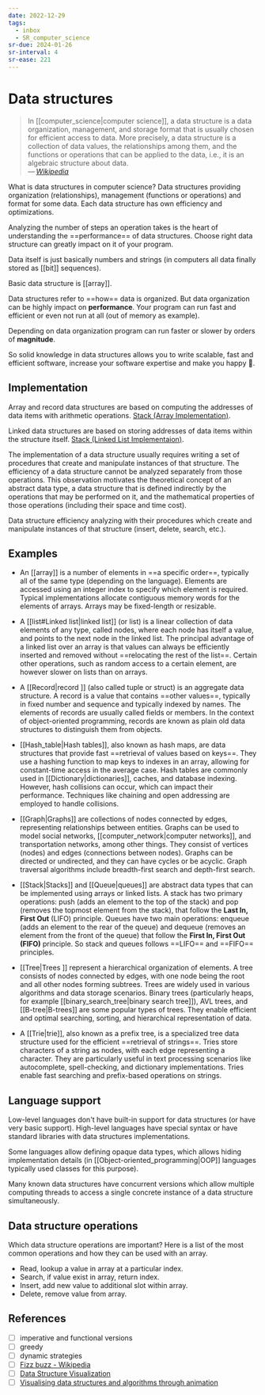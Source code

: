 ```yaml
---
date: 2022-12-29
tags:
  - inbox
  - SR_computer_science
sr-due: 2024-01-26
sr-interval: 4
sr-ease: 221
---
```


# Data structures

> In [[computer_science|computer science]], a data structure is a data
> organization, management, and storage format that is usually chosen for
> efficient access to data. More precisely, a data structure is a collection of
> data values, the relationships among them, and the functions or operations
> that can be applied to the data, i.e., it is an algebraic structure about
> data.\
> — <cite>[Wikipedia](https://en.wikipedia.org/wiki/Data_structure)</cite>

What is data structures in computer science?
&#10;
Data structures providing organization (relationships), management (functions or
operations) and format for some data. Each data structure has own efficiency and
optimizations.

Analyzing the number of steps an operation takes is the heart of understanding
the ==performance== of data structures. Choose right data structure can greatly
impact on it of your program.

Data itself is just basically numbers and strings (in computers all data finally
stored as [[bit]] sequences).

Basic data structure is [[array]].

Data structures refer to ==how== data is organized. But data organization can be
highly impact on **performance**. Your program can run fast and efficient or
even not run at all (out of memory as example).

Depending on data organization program can run faster
or slower by orders of **magnitude**.

So solid knowledge in data structures allows you to write scalable, fast and
efficient software, increase your software expertise and make you happy 🙂.

## Implementation

Array and record data structures are based on computing the addresses of data
items with arithmetic operations.
[Stack \(Array Implementation\)](https://www.cs.usfca.edu/~galles/visualization/StackArray.html).

Linked data structures are based on storing addresses of data items within the
structure itself.
[Stack \(Linked List Implementaion\)](https://www.cs.usfca.edu/~galles/visualization/StackLL.html).

The implementation of a data structure usually requires writing a set of
procedures that create and manipulate instances of that structure. The
efficiency of a data structure cannot be analyzed separately from those
operations. This observation motivates the theoretical concept of an abstract
data type, a data structure that is defined indirectly by the operations that
may be performed on it, and the mathematical properties of those operations
(including their space and time cost).

Data structure efficiency analyzing with their procedures which create and
manipulate instances of that structure (insert, delete, search, etc.).

## Examples

- An [[array]] is a number of elements in ==a specific order==, typically
all of the same type (depending on the language). Elements are accessed using an
integer index to specify which element is required. Typical implementations
allocate contiguous memory words for the elements of arrays. Arrays may be
fixed-length or resizable.

- A [[list#Linked list|linked list]] (or list) is a linear collection of data
elements of any type, called nodes, where each node has itself a value, and
points to the next node in the linked list. The principal advantage of a linked
list over an array is that values can always be efficiently inserted and removed
without ==relocating the rest of the list==. Certain other operations, such as
random access to a certain element, are however slower on lists than on arrays.

- A [[Record|record ]] (also called tuple or struct) is an aggregate data
structure. A record is a value that contains ==other values==, typically in
fixed number and sequence and typically indexed by names. The elements of
records are usually called fields or members. In the context of object-oriented
programming, records are known as plain old data structures to distinguish them
from objects.

- [[Hash_table|Hash tables]], also known as hash maps, are data structures that
provide fast ==retrieval of values based on keys==. They use a hashing function
to map keys to indexes in an array, allowing for constant-time access in the
average case. Hash tables are commonly used in [[Dictionary|dictionaries]],
caches, and database indexing. However, hash collisions can occur, which can
impact their performance. Techniques like chaining and open addressing are
employed to handle collisions.

- [[Graph|Graphs]] are collections of nodes connected by edges, representing
relationships between entities. Graphs can be used to model social networks,
[[computer_network|computer networks]], and transportation networks, among other
things. They consist of vertices (nodes) and edges (connections between nodes).
Graphs can be directed or undirected, and they can have cycles or be acyclic.
Graph traversal algorithms include breadth-first search and depth-first search.

- [[Stack|Stacks]] and [[Queue|queues]] are abstract data types that can be
implemented using arrays or linked lists. A stack has two primary operations:
push (adds an element to the top of the stack) and pop (removes the topmost
element from the stack), that follow the **Last In, First Out** (LIFO)
principle. Queues have two main operations: enqueue (adds an element to the rear
of the queue) and dequeue (removes an element from the front of the queue) that
follow the **First In, First Out (FIFO)** principle. So stack and queues follows
==LIFO== and ==FIFO== principles.

- [[Tree|Trees ]] represent a hierarchical organization of elements. A tree
consists of nodes connected by edges, with one node being the root and all other
nodes forming subtrees. Trees are widely used in various algorithms and data
storage scenarios. Binary trees (particularly heaps, for example
[[binary_search_tree|binary search tree]]), AVL trees, and [[B-tree|B-trees]]
are some popular types of trees. They enable efficient and optimal searching,
sorting, and hierarchical representation of data.

- A [[Trie|trie]], also known as a prefix tree, is a specialized tree data
structure used for the efficient ==retrieval of strings==. Tries store
characters of a string as nodes, with each edge representing a character. They
are particularly useful in text processing scenarios like autocomplete,
spell-checking, and dictionary implementations. Tries enable fast searching and
prefix-based operations on strings.

## Language support

Low-level languages don't have built-in support for data structures (or have
very basic support). High-level languages have special syntax or have standard
libraries with data structures implementations.

Some languages allow defining opaque data types, which allows hiding
implementation details (in [[Object-oriented_programming|OOP]] languages
typically used classes for this purpose).

Many known data structures have concurrent versions which allow multiple
computing threads to access a single concrete instance of a data structure
simultaneously.

## Data structure operations

Which data structure operations are important?
&#10;
Here is a list of the most common operations and how they can be used with an
array.
- Read, lookup a value in array at a particular index.
- Search, if value exist in array, return index.
- Insert, add new value to additional slot within array.
- Delete, remove value from array.

## References

- [ ] imperative and functional versions
- [ ] greedy
- [ ] dynamic strategies
- [ ] [Fizz buzz - Wikipedia](https://en.wikipedia.org/wiki/Fizz_buzz)
- [ ] [Data Structure Visualization](https://www.cs.usfca.edu/~galles/visualization/Algorithms.html)
- [ ] [Visualising data structures and algorithms through animation](https://visualgo.net/en/sorting)
